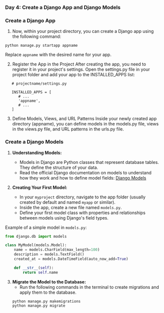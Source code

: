 ### **Day 4: Create a Django App and Django Models**


### Create a Django App

1. Now, within your project directory, you can create a Django app using the following command:
```
python manage.py startapp appname
```

Replace ```appname``` with the desired name for your app.

2. Register the App in the Project
After creating the app, you need to register it in your project's settings. Open the settings.py file in your project folder and add your app to the INSTALLED_APPS list:

```
   # projectname/settings.py

   INSTALLED_APPS = [
      # ...
      'appname',
      # ...
   ]
```
3. Define Models, Views, and URL Patterns
Inside your newly created app directory (appname), you can define models in the models.py file, views in the views.py file, and URL patterns in the urls.py file.

### Create a Django Models 

1. **Understanding Models:**
   - Models in Django are Python classes that represent database tables. They define the structure of your data.
   - Read the official Django documentation on models to understand how they work and how to define model fields: [Django Models](https://docs.djangoproject.com/en/stable/topics/db/models/)

2. **Creating Your First Model:**
   - In your `myproject` directory, navigate to the app folder (usually created by default and named `myapp` or similar).
   - Inside the app, create a new file named `models.py`.
   - Define your first model class with properties and relationships between models using Django's field types.

Example of a simple model in `models.py`:
   
   ```python
   from django.db import models

   class MyModel(models.Model):
       name = models.CharField(max_length=100)
       description = models.TextField()
       created_at = models.DateTimeField(auto_now_add=True)

       def __str__(self):
           return self.name
   ```

3. **Migrate the Model to the Database:**
   - Run the following commands in the terminal to create migrations and apply them to the database.
   ```
   python manage.py makemigrations
   python manage.py migrate
   ```